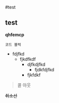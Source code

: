 #test

## test

**qhfemcp**


```
코드 블럭
```

- fdjfkd
  - fjkdfkdf
    - djfkdjfkd
      - fjdkfdjfkd
    - fjkfdkf

> 콜 아웃

~~취소선~~
